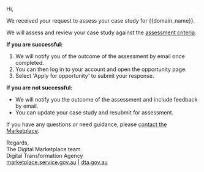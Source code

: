 Hi,

We received your request to assess your case study for {{domain_name}}.

We will assess and review your case study against the [assessment criteria]({{assessment_criteria_url}}).

**If you are successful:**

  1. We will notify you of the outcome of the assessment by email once completed.
  1. You can then log in to your account and open the opportunity page.
  1. Select 'Apply for opportunity' to submit your response.

**If you are not successful:**

  * We will notify you the outcome of the assessment and include feedback by email.
  * You can update your case study and resubmit for assessment.

If you have any questions or need guidance, please [contact the Marketplace](https://marketplace.service.gov.au/contact-us).

Regards,  
The Digital Marketplace team  
Digital Transformation Agency  
[marketplace.service.gov.au](https://marketplace.service.gov.au) | [dta.gov.au](https://dta.gov.au)